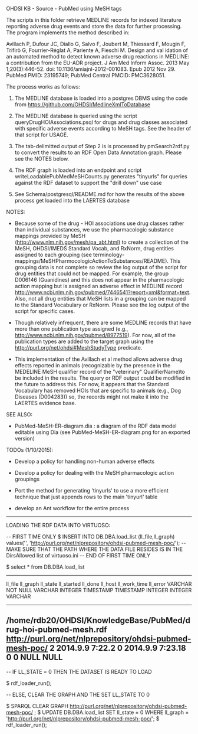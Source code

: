 OHDSI KB - Source - PubMed using MeSH tags


The scripts in this folder retrieve MEDLINE records for indexed
literature reporting adverse drug events and store the data for
further processing. The program implements the method described in:

Avillach P, Dufour JC, Diallo G, Salvo F, Joubert M, Thiessard F, Mougin F, Trifirò G, Fourrier-Réglat A, Pariente A, Fieschi M. Design and val     idation of an automated method to detect known adverse drug reactions in MEDLINE: a contribution from the EU-ADR project. J Am Med Inform Assoc. 2013 May 1;20(3):446-52. doi: 10.1136/amiajnl-2012-001083. Epub 2012 Nov 29. PubMed PMID: 23195749; PubMed Central PMCID: PMC3628051.

The process works as follows:

1) The MEDLINE database is loaded into a postgres DBMS using the code from https://github.com/OHDSI/MedlineXmlToDatabase 

2) The MEDLINE database is queried using the script
   queryDrugHOIAssociations.psql for drugs and drug classes associated
   with specific adverse events according to MeSH tags. See the header
   of that script for USAGE.

3) The tab-delimitted output of Step 2 is is processed by
   pmSearch2rdf.py to convert the results to an RDF Open Data
   Annotation graph. Please see the NOTES below.

4) The RDF graph is loaded into an endpoint and script
   writeLoadablePubMedMeSHCounts.py generates "tinyurls" for queries
   against the RDF dataset to support the "drill down" use case

5) See Schema/postgresql/README.md for how the results of the above
   process get loaded into the LAERTES database

NOTES: 

- Because some of the drug - HOI associations use drug classes rather
than individual substances, we use the pharmacologic substance
mappings provided by MeSH (http://www.nlm.nih.gov/mesh/pa_abt.html) to
create a collection of the MeSH, OHDSI/IMEDS Standard Vocab, and
RxNorm, drug entities assigned to each grouping (see
terminology-mappings/MeSHPharmocologicActionToSubstances/README). This
grouping data is not complete so review the log output of the script
for drug entities that could not be mapped. For example, the group
D006146 (Guanidines) and this does not appear in the pharmacologic
action mapping but is assigned an adverse effect in MEDLINE record
<http://www.ncbi.nlm.nih.gov/pubmed/7446541?report=xml&format=text>. Also,
not all drug entities that MeSH lists in a grouping can be mapped to
the Standard Vocabulary or RxNorm. Please see the log output of the
script for specific cases.

- Though relatively infrequent, there are some MEDLINE records that
have more than one publication type assigned (e.g.,
http://www.ncbi.nlm.nih.gov/pubmed/8977519). For now, all of the
publication types are added to the target graph using the
http://purl.org/net/ohdsi#MeshStudyType predicate. 

- This implementation of the Avillach et al method allows adverse drug
effects reported in animals (recognizable by the presence in the
MEDELINE MeSH qualifier record of the "veterinary" QualifierName)to be
included in the results. The query or RDF output could be modified in
the future to address this. For now, it appears that the Standard
Vocabulary has removed HOIs that are specific to animals (e.g., Dog
Diseases (D004283)) so, the records might not make it into the LAERTES
evidence base. 

SEE ALSO:

- PubMed-MeSH-ER-diagram.dia : a diagram of the RDF data model editable using Dia (see PubMed-MeSH-ER-diagram.png for an exported version)

TODOs (1/10/2015):

- Develop a policy for handling non-human adverse effects

- Develop a policy for dealing with the MeSH pharmacologic action groupings

- Port the method for generating 'tinyurls' to use a more efficient technique that just appends rows to the main 'tinyurl' table

- develop an Ant workflow for the entire process 


------------------------------------------------------------

LOADING THE RDF DATA INTO VIRTUOSO:

-- FIRST TIME ONLY
$ INSERT INTO DB.DBA.load_list (ll_file,ll_graph) values('<PATH TO drug-hoi-pubmed-mesh.rdf>', 'http://purl.org/net/nlprepository/ohdsi-pubmed-mesh-poc/');
-- MAKE SURE THAT THE PATH WHERE THE DATA FILE RESIDES IS IN THE DirsAllowed list of virtuoso.ini 
-- END OF FIRST TIME ONLY

$ select * from DB.DBA.load_list

------------------------------------------------------------
ll_file                                                                           ll_graph                                                                          ll_state    ll_started           ll_done              ll_host     ll_work_time  ll_error
VARCHAR NOT NULL                                                                  VARCHAR                                                                           INTEGER     TIMESTAMP            TIMESTAMP            INTEGER     INTEGER     VARCHAR
_______________________________________________________________________________

/home/rdb20/OHDSI/KnowledgeBase/PubMed/drug-hoi-pubmed-mesh.rdf                   http://purl.org/net/nlprepository/ohdsi-pubmed-mesh-poc/                          2           2014.9.9 7:22.2 0    2014.9.9 7:23.18 0   0           NULL        NULL
------------------------------------------------------------

-- IF LL_STATE = 0 THEN THE DATASET IS READY TO LOAD

$ rdf_loader_run();

-- ELSE, CLEAR THE GRAPH AND THE SET LL_STATE TO 0

$ SPARQL CLEAR GRAPH http://purl.org/net/nlprepository/ohdsi-pubmed-mesh-poc/ ;
$ UPDATE DB.DBA.load_list SET ll_state = 0 WHERE ll_graph = 'http://purl.org/net/nlprepository/ohdsi-pubmed-mesh-poc/';
$ rdf_loader_run();

